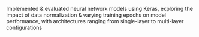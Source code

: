 Implemented & evaluated neural network models using
Keras, exploring the impact of data normalization &
varying training epochs on model performance, with
architectures ranging from single-layer to multi-layer
configurations
